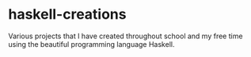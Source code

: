 # haskell-creations
Various projects that I have created throughout school and my free time using the beautiful programming language Haskell.
